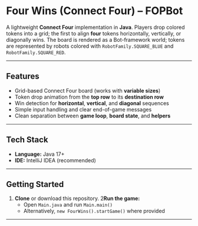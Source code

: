# Four Wins (Connect Four) – FOPBot

A lightweight **Connect Four** implementation in **Java**. Players drop colored tokens into a grid; the first to align **four** tokens horizontally, vertically, or diagonally wins.
The board is rendered as a Bot-framework world; tokens are represented by robots colored with `RobotFamily.SQUARE_BLUE` and `RobotFamily.SQUARE_RED`.

---

## Features

- Grid-based Connect Four board (works with **variable sizes**)
- Token drop animation from the **top row** to its **destination row**
- Win detection for **horizontal**, **vertical**, and **diagonal** sequences
- Simple input handling and clear end-of-game messages
- Clean separation between **game loop**, **board state**, and **helpers**

---

## Tech Stack

- **Language:** Java 17+
- **IDE:** IntelliJ IDEA (recommended)

---

## Getting Started

1. **Clone** or download this repository.
2**Run the game:**
    - Open `Main.java` and run `Main.main()`
    - Alternatively, `new FourWins().startGame()` where provided

---

